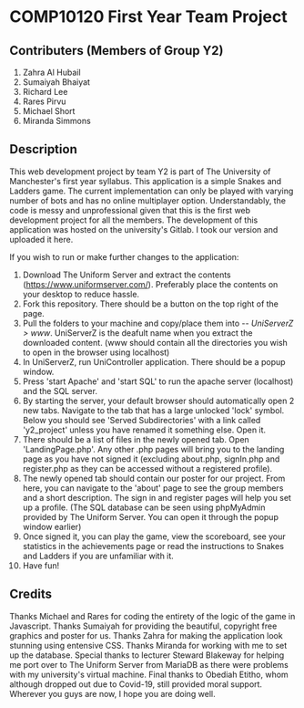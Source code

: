 # COMP10120 First Year Team Project
## Contributers (Members of Group Y2)
1. Zahra Al Hubail
2. Sumaiyah Bhaiyat
3. Richard Lee
4. Rares Pirvu
5. Michael Short
6. Miranda Simmons

## Description
This web development project by team Y2 is part of The University of Manchester's first year syllabus. This application is a simple Snakes and Ladders game. 
The current implementation can only be played with varying number of bots and has no online multiplayer option. Understandably, the code is messy and unprofessional given that
this is the first web development project for all the members. The development of this application was hosted on the university's Gitlab. I took our version and uploaded it here.

If you wish to run or make further changes to the application:
1. Download The Uniform Server and extract the contents (https://www.uniformserver.com/). Preferably place the contents on your desktop to reduce hassle.
2. Fork this repository. There should be a button on the top right of the page.
3. Pull the folders to your machine and copy/place them into -- _UniServerZ > www_. 
UniServerZ is the deafult name when you extract the downloaded content. (www should contain all the directories you wish to open in the browser using localhost)
4. In UniServerZ, run UniController application. There should be a popup window.
5. Press 'start Apache' and 'start SQL' to run the apache server (localhost) and the SQL server.
6. By starting the server, your default browser should automatically open 2 new tabs. Navigate to the tab that has a large unlocked 'lock' symbol. Below you should see 'Served Subdirectories'
with a link called 'y2_project' unless you have renamed it something else. Open it.
7. There should be a list of files in the newly opened tab. Open 'LandingPage.php'. Any other .php pages will bring you to the landing page as you have not signed it (excluding
about.php, signIn.php and register.php as they can be accessed without a registered profile).
8. The newly opened tab should contain our poster for our project. From here, you can navigate to the 'about' page to see the group members and a short description. The sign in
and register pages will help you set up a profile. (The SQL database can be seen using phpMyAdmin provided by The Uniform Server. You can open it through the popup window earlier)
9. Once signed it, you can play the game, view the scoreboard, see your statistics in the achievements page or read the instructions to Snakes and Ladders if you are unfamiliar with it.
10. Have fun!

## Credits
Thanks Michael and Rares for coding the entirety of the logic of the game in Javascript. Thanks Sumaiyah for providing the beautiful, copyright free graphics and poster for us.
Thanks Zahra for making the application look stunning using entensive CSS. Thanks Miranda for working with me to set up the database. Special thanks to lecturer Steward Blakeway
for helping me port over to The Uniform Server from MariaDB as there were problems with my university's virtual machine. Final thanks to Obediah Etitho, whom although dropped out due to Covid-19,
still provided moral support. Wherever you guys are now, I hope you are doing well.
